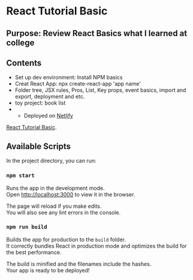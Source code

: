 # React Tutorial Basic 

## Purpose: Review React Basics what I learned at college
## Contents
*  Set up dev environment: Install NPM basics
* Creat React App: npx create-react-app 'app name'
* Folder tree, JSX rules, Pros, List, Key props, event basics, import and export, deployment and etc.
* toy project: book list
* * Deployed on [Netlify](https://app.netlify.com/)

[React Tutorial Basic](distracted-kirch-1493c4.netlify.app).

## Available Scripts

In the project directory, you can run:

### `npm start`

Runs the app in the development mode.\
Open [http://localhost:3000](http://localhost:3000) to view it in the browser.

The page will reload if you make edits.\
You will also see any lint errors in the console.

### `npm run build`

Builds the app for production to the `build` folder.\
It correctly bundles React in production mode and optimizes the build for the best performance.

The build is minified and the filenames include the hashes.\
Your app is ready to be deployed!


